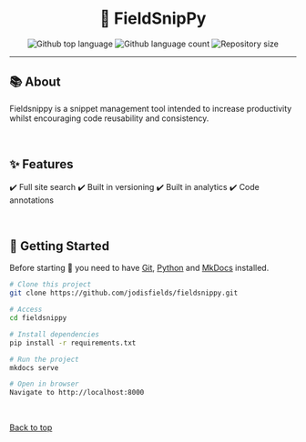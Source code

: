 <h1 align="center"> 🚀 FieldSnipPy</h1>

<p align="center">
  <img alt="Github top language" src="https://img.shields.io/github/languages/top/jodisfields/fieldsnippy?color=lime">

  <img alt="Github language count" src="https://img.shields.io/github/languages/count/jodisfields/fieldsnippy?color=lime">

  <img alt="Repository size" src="https://img.shields.io/github/repo-size/jodisfields/fieldsnippy?color=lime">
</p>

<hr>

## 📚 About

Fieldsnippy is a snippet management tool intended to increase productivity whilst encouraging code reusability and consistency.

&#xa0;

## ✨ Features

:heavy_check_mark: Full site search
:heavy_check_mark: Built in versioning
:heavy_check_mark: Built in analytics
:heavy_check_mark: Code annotations

&#xa0;

## 🏁 Getting Started

Before starting 🏁 you need to have [Git](https://git-scm.com), [Python](https://python.org/download) and [MkDocs](https://mkdocs.org) installed.

```bash
# Clone this project
git clone https://github.com/jodisfields/fieldsnippy.git

# Access
cd fieldsnippy

# Install dependencies
pip install -r requirements.txt

# Run the project
mkdocs serve

# Open in browser
Navigate to http://localhost:8000
```

&#xa0;

<a href="#top">Back to top</a>
